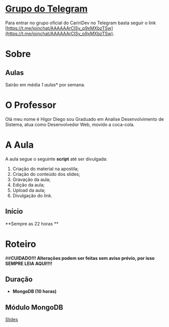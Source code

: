# [Grupo do Telegram](https://t.me/joinchat/AAAAAArClSy_p9xMXbzTSw)

Para entrar no grupo oficial do CaririDev no Telegram basta seguir o link [https://t.me/joinchat/AAAAAArClSy_p9xMXbzTSw](https://t.me/joinchat/AAAAAArClSy_p9xMXbzTSw).

# Sobre

## Aulas

Sairão em média *1 aulas** por semana.

# O Professor

Olá meu nome é Higor Diego sou Graduado em Analise Desenvolvimento de Sistema, atua como Desenvolvedor Web, movido a coca-cola.

# A Aula

A aula segue o seguinte **script** até ser divulgada:

1. Criação do material na apostila;
2. Criação do conteúdo dos slides;
3. Gravação da aula;
4. Edição da aula;
5. Upload da aula;
6. Divulgação do link.

## Início

**Sempre as 22 horas **

# Roteiro

##**CUIDADO!!! Alterações podem ser feitas sem aviso prévio, por isso SEMPRE LEIA AQUI!!!!**

## Duração
- **MongoDB (10 horas)**


##  Módulo MongoDB

[Slides](https://docs.google.com/presentation/d/1asUlan_MXkeEQodkDnYAoY6Pgmlsob7VyzZ3YgP8w-8/pub?start=true&loop=false&delayms=30000)
